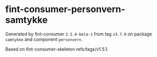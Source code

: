 # fint-consumer-personvern-samtykke

Generated by fint-consumer `2.5.0-beta-1` from tag `v3.7.0` on package `samtykke` and component `personvern`.

Based on fint-consumer-skeleton refs/tags/v1.5.1.
